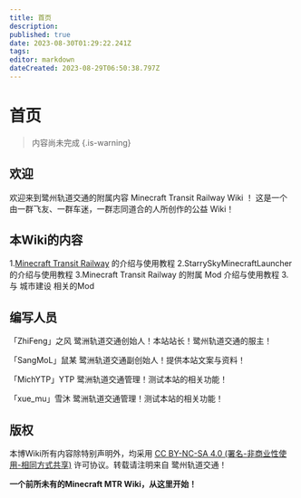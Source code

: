 ```yaml
---
title: 首页
description: 
published: true
date: 2023-08-30T01:29:22.241Z
tags: 
editor: markdown
dateCreated: 2023-08-29T06:50:38.797Z
---
```


# 首页
> 内容尚未完成
{.is-warning}

## 欢迎
欢迎来到鹭州轨道交通的附属内容 Minecraft Transit Railway Wiki ！
这是一个由一群飞友、一群车迷，一群志同道合的人所创作的公益 Wiki！

## 本Wiki的内容
1.[Minecraft Transit Railway](https://www.mcmod.cn/class/2157.html) 的介绍与使用教程
2.StarrySkyMinecraftLauncher 的介绍与使用教程
3.Minecraft Transit Railway 的附属 Mod 介绍与使用教程
3.与 城市建设 相关的Mod

## 编写人员
「ZhiFeng」之风
 鹭洲轨道交通创始人！本站站长！鹭州轨道交通的服主！
 
 「SangMoL」鼠某
 鹭洲轨道交通副创始人！提供本站文案与资料！
 
 「MichYTP」YTP
 鹭洲轨道交通管理！测试本站的相关功能！
 
 「xue_mu」雪沐
 鹭洲轨道交通管理！测试本站的相关功能！
 
## 版权
本博Wiki所有内容除特别声明外，均采用 [CC BY-NC-SA 4.0 (署名-非商业性使用-相同方式共享)](https://creativecommons.org/licenses/by-nc-sa/4.0/) 许可协议。转载请注明来自 鹭州轨道交通！

**一个前所未有的Minecraft MTR Wiki，从这里开始！**





